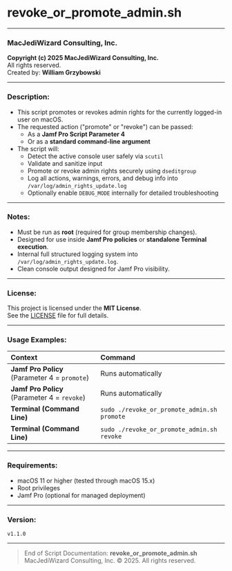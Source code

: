 # revoke_or_promote_admin.sh

---

### MacJediWizard Consulting, Inc.
**Copyright (c) 2025 MacJediWizard Consulting, Inc.**  
All rights reserved.  
Created by: **William Grzybowski**

---

### Description:
- This script promotes or revokes admin rights for the currently logged-in user on macOS.
- The requested action ("promote" or "revoke") can be passed:
  - As a **Jamf Pro Script Parameter 4**
  - Or as a **standard command-line argument**
- The script will:
  - Detect the active console user safely via `scutil`
  - Validate and sanitize input
  - Promote or revoke admin rights securely using `dseditgroup`
  - Log all actions, warnings, errors, and debug info into `/var/log/admin_rights_update.log`
  - Optionally enable `DEBUG_MODE` internally for detailed troubleshooting

---

### Notes:
- Must be run as **root** (required for group membership changes).
- Designed for use inside **Jamf Pro policies** or **standalone Terminal execution**.
- Internal full structured logging system into `/var/log/admin_rights_update.log`.
- Clean console output designed for Jamf Pro visibility.

---

### License:
This project is licensed under the **MIT License**.  
See the [LICENSE](LICENSE) file for full details.

---

### Usage Examples:
| Context | Command |
|:--------|:--------|
| **Jamf Pro Policy** (Parameter 4 = `promote`) | Runs automatically |
| **Jamf Pro Policy** (Parameter 4 = `revoke`) | Runs automatically |
| **Terminal (Command Line)** | `sudo ./revoke_or_promote_admin.sh promote` |
| **Terminal (Command Line)** | `sudo ./revoke_or_promote_admin.sh revoke` |

---

### Requirements:
- macOS 11 or higher (tested through macOS 15.x)
- Root privileges
- Jamf Pro (optional for managed deployment)

---

### Version:
`v1.1.0`

---

> End of Script Documentation: **revoke_or_promote_admin.sh**  
> MacJediWizard Consulting, Inc. © 2025. All rights reserved.